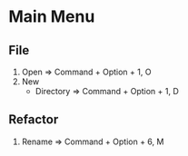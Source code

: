 # Main Menu
## File
1. Open => Command + Option + 1, O
2. New
    * Directory => Command + Option + 1, D

## Refactor
1. Rename => Command + Option + 6, M
